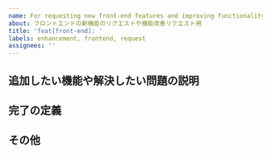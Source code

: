 ```yaml
---
name: For requesting new front-end features and improving functionality.
about: フロントエンドの新機能のリクエストや機能改善リクエスト用
title: 'feat[front-end]: '
labels: enhancement, frontend, request
assignees: ''
---
```


## 追加したい機能や解決したい問題の説明

## 完了の定義

## その他

